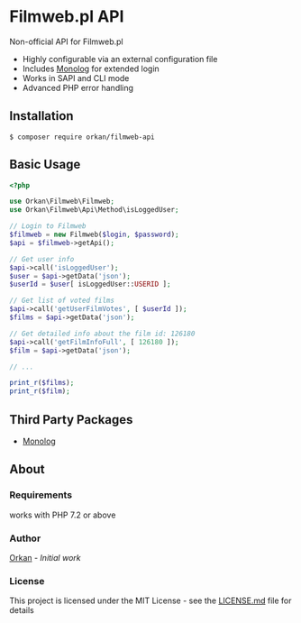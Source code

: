# Filmweb.pl API
Non-official API for Filmweb.pl

* Highly configurable via an external configuration file
* Includes [Monolog](https://github.com/Seldaek/monolog) for extended login
* Works in SAPI and CLI mode
* Advanced PHP error handling

## Installation
`$ composer require orkan/filmweb-api`

## Basic Usage
```php
<?php

use Orkan\Filmweb\Filmweb;
use Orkan\Filmweb\Api\Method\isLoggedUser;

// Login to Filmweb
$filmweb = new Filmweb($login, $password);
$api = $filmweb->getApi();

// Get user info
$api->call('isLoggedUser');
$user = $api->getData('json');
$userId = $user[ isLoggedUser::USERID ];

// Get list of voted films
$api->call('getUserFilmVotes', [ $userId ]);
$films = $api->getData('json');

// Get detailed info about the film id: 126180
$api->call('getFilmInfoFull', [ 126180 ]);
$film = $api->getData('json');

// ...

print_r($films);
print_r($film);
```

## Third Party Packages
* [Monolog](https://github.com/Seldaek/monolog)

## About
### Requirements
works with PHP 7.2 or above

### Author
[Orkan](https://github.com/orkan) - *Initial work*

### License
This project is licensed under the MIT License - see the [LICENSE.md](LICENSE.md) file for details
